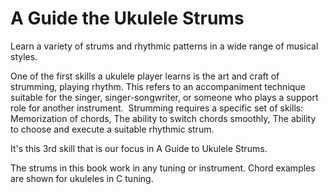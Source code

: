 # A Guide the Ukulele Strums

Learn a variety of strums and rhythmic patterns in a wide range of musical styles.

One of the first skills a ukulele player learns is the art and craft of strumming, playing rhythm. This refers to an accompaniment technique suitable for the singer, singer-songwriter, or someone who plays a support role for another instrument.  Strumming requires a specific set of skills: Memorization of chords, The ability to switch chords smoothly, The ability to choose and execute a suitable rhythmic strum.

It's this 3rd skill that is our focus in A Guide to Ukulele Strums.

The strums in this book work in any tuning or instrument. Chord examples are shown for ukuleles in C tuning.
